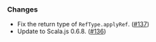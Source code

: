 ### Changes

* Fix the return type of `RefType.applyRef`. ([#137])
* Update to Scala.js 0.6.8. ([#136])

[#136]: https://github.com/fthomas/refined/pull/136
[#137]: https://github.com/fthomas/refined/pull/137
